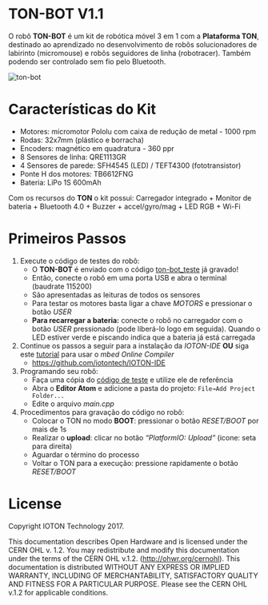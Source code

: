 TON-BOT V1.1
========

O robô **TON-BOT** é um kit de robótica móvel 3 em 1 com a **Plataforma TON**, destinado ao aprendizado no desenvolvimento de robôs solucionadores de labirinto (micromouse) e robôs seguidores de linha (robotracer). Também podendo ser controlado sem fio pelo Bluetooth.

![ton-bot](https://raw.githubusercontent.com/iotontech/ton-bot/master/images/ton-bot1.jpg)

# Características do Kit

* Motores: micromotor Pololu com caixa de redução de metal - 1000 rpm
* Rodas: 32x7mm (plástico e borracha)
* Encoders: magnético em quadratura - 360 ppr
* 8 Sensores de linha: QRE1113GR
* 4 Sensores de parede: SFH4545 (LED) / TEFT4300 (fototransistor)
* Ponte H dos motores: TB6612FNG
* Bateria: LiPo 1S 600mAh

Com os recursos do **TON** o kit possui: Carregador integrado + Monitor de bateria + Bluetooth 4.0 + Buzzer + accel/gyro/mag + LED RGB + Wi-Fi


# Primeiros Passos

1. Execute o código de testes do robô:
    * O **TON-BOT** é enviado com o código [ton-bot_teste](https://github.com/iotontech/ton-bot_teste) já gravado!
    * Então, conecte o robô em uma porta USB e abra o terminal (baudrate 115200)
    * São apresentadas as leituras de todos os sensores
    * Para testar os motores basta ligar a chave *MOTORS* e pressionar o botão *USER*
    * **Para recarregar a bateria:** conecte o robô no carregador com o botão *USER* pressionado (pode liberá-lo logo em seguida). Quando o LED estiver verde e piscando indica que a bateria já está carregada
2. Continue os passos a seguir para a instalação da *IOTON-IDE* **OU** siga este [tutorial](https://github.com/iotontech/ioton-mbed-online) para usar o *mbed Online Compiler*
    * https://github.com/iotontech/IOTON-IDE
3. Programando seu robô:
    * Faça uma cópia do [código de teste](https://github.com/iotontech/ton-bot_teste) e utilize ele de referência
    * Abra o **Editor Atom** e adicione a pasta do projeto: `File→Add Project Folder...`
    * Edite o arquivo *main.cpp*
4. Procedimentos para gravação do código no robô:
    * Colocar o TON no modo **BOOT**: pressionar o botão *RESET/BOOT* por mais de 1s
    * Realizar o **upload**: clicar no botão *“PlatformIO: Upload”* (icone: seta para direita)
    * Aguardar o término do processo
    * Voltar o TON para a execução: pressione rapidamente o botão *RESET/BOOT*


# License

Copyright IOTON Technology 2017.

This documentation describes Open Hardware and is licensed under the CERN OHL v. 1.2.
You may redistribute and modify this documentation under the terms of the CERN OHL v.1.2. (http://ohwr.org/cernohl). This documentation is distributed WITHOUT ANY EXPRESS OR IMPLIED WARRANTY, INCLUDING OF MERCHANTABILITY, SATISFACTORY QUALITY AND FITNESS FOR A PARTICULAR PURPOSE. Please see the CERN OHL v.1.2 for applicable conditions.
